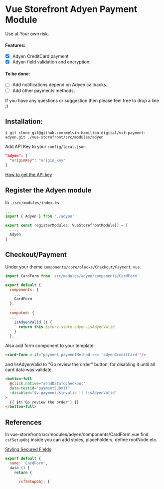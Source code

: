 # Vue Storefront Adyen Payment Module

Use at Your own risk.

#### Features:
- [x] Adyen CreditCard payment
- [x] Adyen field validation and encryption.

#### To be done:
- [ ] Add notifications depend on Adyen callbacks.
- [ ] Add other payments methods.

If you have any questions or suggestion then please feel free to drop a line ;)

## Installation:

```shell
$ git clone git@github.com:melvin-hamilton-digital/vsf-payment-adyen.git ./vue-storefront/src/modules/adyen
```

Add API Key to your `config/local.json`.
```json
"adyen": {
  "originKey": "origin_key"
}
```
[How to get the API key](https://docs.adyen.com/developers/user-management/how-to-get-the-api-key)

## Register the Adyen module

In `./src/modules/index.ts`

```js
...
import { Adyen } from './adyen'

export const registerModules: VueStorefrontModule[] = [
  ...,
  Adyen
]
```

## Checkout/Payment
Under your theme `components/core/blocks/Checkout/Payment.vue`.

```js
import CardForm from 'src/modules/adyen/components/CardForm'

export default {
  components: {
    ...
    CardForm
  },
  ...
  computed: {
  ...
    isAdyenValid () {
      return this.$store.state.adyen.isAdyenValid
    }
  },
```

Also add form component to your template:

```html
<card-form v-if="payment.paymentMethod === 'adyenCreditCard'"/>
```
and !isAdyenValid to "Go review the order" button, for disabling it until all card data was validate.
```html
<button-full
  @click.native="sendDataToCheckout"
  data-testid="paymentSubmit"
  :disabled="$v.payment.$invalid || !isAdyenValid"
>
  {{ $t('Go review the order') }}
</button-full>
```

## References
In vue-storefront/src/modules/adyen/components/CardForm.vue find `csfSetupObj` inside you can add styles, placeholders, define rootNode etc.

[Styling Secured Fields](https://docs.adyen.com/developers/checkout/api-integration/configure-secured-fields/styling-secured-fields)

```js
export default {
  name: 'CardForm',
  data () {
    return {
      ...
      csfSetupObj: {
```
